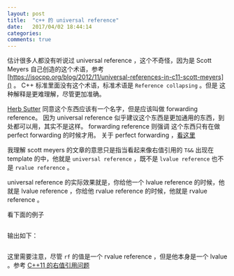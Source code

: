 ```yaml
---
layout: post
title:  "c++ 的 universal reference"
date:   2017/04/02 18:44:14
categories:
comments: true
---
```



估计很多人都没有听说过 universal reference ，这个不奇怪，因为是 Scott
Meyers 自己创造的这个术语，参考
[https://isocpp.org/blog/2012/11/universal-references-in-c11-scott-meyers]()
。 C++ 标准里面没有这个术语，标准术语是 `Reference collapsing` 。但是
这种解释是更难理解，尽管更加准确。

[Herb Sutter](https://herbsutter.com) 同意这个东西应该有一个名字，但是应该叫做 forwarding reference。
因为 universal reference 似乎建议这个东西是更加通用的东西，到处都可以用，其实不是这样。 forwarding reference 则强调
这个东西只有在做 perfect forwarding 的时候才用。 关于 perfect forwarding ，[看这里](2015-07-08-C-----的右值引用问题.html)


我理解 scott meyers 的文章的意思只是指当看起来像右值引用的 `T&&` 出现在 template 的中，他就是
`universal reference` ，既不是 `lvalue reference` 也不是 `rvalue reference` 。

universal reference 的实际效果就是，你给他一个 lvalue reference 的时候，他就是 lvalue reference ，你给他 rvalue reference 的时候，他就是  rvalue reference 。


看下面的例子

```{.cpp include=blog/2017-04-02/cpp_universal_reference_1.cpp}
```

输出如下：

```{.plain include=blog/2017-04-02/cpp_universal_reference_1.out}
```


这里需要注意，尽管 `rf` 的值是一个 rvalue reference ，但是他本身是一个 lvalue 。参考 [C++11 的右值引用问题](2015-07-08-C-----的右值引用问题.html)
